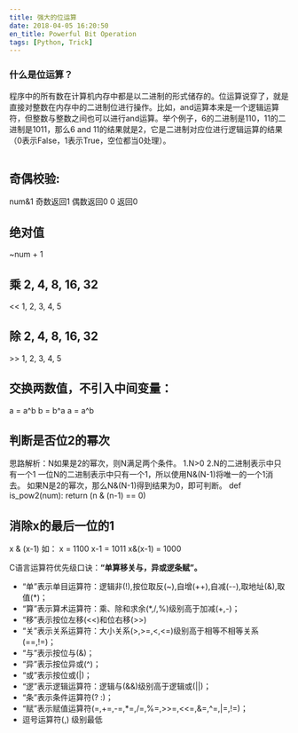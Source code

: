 ```yaml
---
title: 强大的位运算
date: 2018-04-05 16:20:50
en_title: Powerful Bit Operation
tags: [Python, Trick]
---
```


<h3>什么是位运算？</h3>

程序中的所有数在计算机内存中都是以二进制的形式储存的。位运算说穿了，就是直接对整数在内存中的二进制位进行操作。比如，and运算本来是一个逻辑运算符，但整数与整数之间也可以进行and运算。举个例子，6的二进制是110，11的二进制是1011，那么6 and 11的结果就是2，它是二进制对应位进行逻辑运算的结果（0表示False，1表示True，空位都当0处理）。

<img src="https://img.yingjoy.cn/image/2018/04/1.png" alt="" />

<h2>奇偶校验:</h2>

num&amp;1     奇数返回1   偶数返回0   0 返回0

<h2>绝对值</h2>

~num + 1

<h2>乘 2, 4, 8, 16, 32</h2>

&lt;&lt; 1, 2, 3, 4, 5

<h2>除 2, 4, 8, 16, 32</h2>

&#62;> 1, 2, 3, 4, 5

<h2>交换两数值，不引入中间变量：</h2>

a = a^b
b = b^a
a = a^b

<h2>判断是否位2的幂次</h2>

思路解析：N如果是2的幂次，则N满足两个条件。 
1.N>0 
2.N的二进制表示中只有一个1 
一位N的二进制表示中只有一个1，所以使用N&amp;(N-1)将唯一的一个1消去。 
如果N是2的幂次，那么N&amp;(N-1)得到结果为0，即可判断。
def is_pow2(num):
    return (n &amp; (n-1) == 0)

<h2>消除x的最后一位的1</h2>

x &amp; (x-1)
如：
x = 1100
x-1 = 1011
x&amp;(x-1) = 1000

C语言运算符优先级口诀：<strong>“单算移关与，异或逻条赋”。</strong>
* “单”表示单目运算符：逻辑非(!),按位取反(~),自增(++),自减(--),取地址(&amp;),取值(&#42;)；
* “算”表示算术运算符：乘、除和求余(&#42;,/,%)级别高于加减(+,-)；
* “移”表示按位左移(&lt;&lt;)和位右移(&#62;>)
* “关”表示关系运算符：大小关系(>,>=,&lt;,&lt;=)级别高于相等不相等关系(==,!=)；
* “与”表示按位与(&amp;)；
* “异”表示按位异或(^)；
* “或”表示按位或(|)；
* “逻”表示逻辑运算符：逻辑与(&amp;&amp;)级别高于逻辑或(||)；
* “条”表示条件运算符(? :)；
* “赋”表示赋值运算符(=,+=,-=,*=,/=,%=,>>=,&lt;&lt;=,&amp;=,^=,|=,!=)；
* 逗号运算符(,) 级别最低
